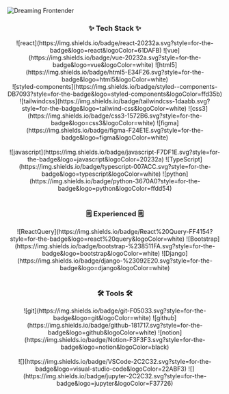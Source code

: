 ![Dreaming Frontender](https://capsule-render.vercel.app/api?type=waving&height=300&color=gradient&text=Dreaming%20to%20be%20Frontender&section=header&textBg=false&fontColor=fff&fontSize=60)

<h3 align="center">✨ Tech Stack ✨</h3>
<div align="center">
  ![react](https://img.shields.io/badge/react-20232a.svg?style=for-the-badge&logo=react&logoColor=61DAFB)
  ![vue](https://img.shields.io/badge/vue-20232a.svg?style=for-the-badge&logo=vue&logoColor=white)  
  ![html5](https://img.shields.io/badge/html5-E34F26.svg?style=for-the-badge&logo=html5&logoColor=white)
</div>

<div align="center">
  ![styled-components](https://img.shields.io/badge/styled--components-DB7093?style=for-the-badge&logo=styled-components&logoColor=ffd35b)
  ![tailwindcss](https://img.shields.io/badge/tailwindcss-1daabb.svg?style=for-the-badge&logo=tailwind-css&logoColor=white)
  ![css3](https://img.shields.io/badge/css3-1572B6.svg?style=for-the-badge&logo=css3&logoColor=white)
  ![figma](https://img.shields.io/badge/figma-F24E1E.svg?style=for-the-badge&logo=figma&logoColor=white)
</div>

<br>

<div align="center">
  ![javascript](https://img.shields.io/badge/javascript-F7DF1E.svg?style=for-the-badge&logo=javascript&logoColor=20232a)
  ![TypeScript](https://img.shields.io/badge/typescript-007ACC.svg?style=for-the-badge&logo=typescript&logoColor=white)
  ![python](https://img.shields.io/badge/python-3670A0?style=for-the-badge&logo=python&logoColor=ffdd54)
  
</div>

<br>

<h3 align="center">🗒️ Experienced 🗒️</h3>
<div align="center">
  ![ReactQuery](https://img.shields.io/badge/React%20Query-FF4154?style=for-the-badge&logo=react%20query&logoColor=white) 
  ![Bootstrap](https://img.shields.io/badge/bootstrap-%238511FA.svg?style=for-the-badge&logo=bootstrap&logoColor=white)
  ![Django](https://img.shields.io/badge/django-%23092E20.svg?style=for-the-badge&logo=django&logoColor=white)
</div>

<br>

<h3 align="center">🛠 Tools 🛠</h3>
<div align="center">
  ![git](https://img.shields.io/badge/git-F05033.svg?style=for-the-badge&logo=git&logoColor=white)
  ![github](https://img.shields.io/badge/github-181717.svg?style=for-the-badge&logo=github&logoColor=white)
  ![notion](https://img.shields.io/badge/Notion-F3F3F3.svg?style=for-the-badge&logo=notion&logoColor=black)
</div>

<br>

<div align="center">
  ![](https://img.shields.io/badge/VSCode-2C2C32.svg?style=for-the-badge&logo=visual-studio-code&logoColor=22ABF3)
  ![](https://img.shields.io/badge/jupyter-2C2C32.svg?style=for-the-badge&logo=jupyter&logoColor=F37726)
<!--   ![](https://img.shields.io/badge/Colab-2C2C32.svg?style=for-the-badge&logo=googlecolab&logoColor=F9AB00) -->
</div>

